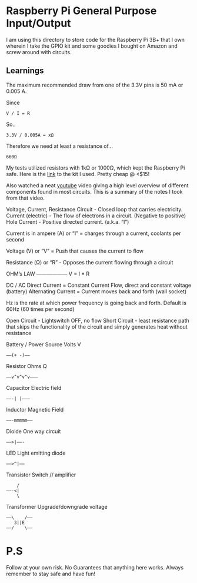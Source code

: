 # Raspberry Pi General Purpose Input/Output
I am using this directory to store code for the Raspberry Pi 3B+ that I own wherein I take the GPIO kit and some goodies I bought on Amazon and screw around with circuits.

## Learnings
The maximum recommended draw from one of the 3.3V pins is 50 mA or 0.005 A.

Since 
```
V / I = R
```
So..
```
3.3V / 0.005A = xΩ
```
Therefore we need at least a resistance of...
```
660Ω
```
My tests utilized resistors with 1kΩ or 1000Ω, which kept the Raspberry Pi safe. Here is the [link](https://www.amazon.com/EL-CK-002-Electronic-Breadboard-Capacitor-Potentiometer/dp/B01ERP6WL4/ref=sr_1_1_sspa?crid=RC880RRMAQEU&dchild=1&keywords=rexqualis+electronics+component+fun+kit&qid=1597189328&sprefix=rex+quails+%2Caps%2C163&sr=8-1-spons&psc=1&spLa=ZW5jcnlwdGVkUXVhbGlmaWVyPUE0UENKNTc1TkFPNksmZW5jcnlwdGVkSWQ9QTAyNDU1MjAyNlk4TkY2VkdYTjk5JmVuY3J5cHRlZEFkSWQ9QTA4MzkzNjNHVjQ2SjRaVkFDVDkmd2lkZ2V0TmFtZT1zcF9hdGYmYWN0aW9uPWNsaWNrUmVkaXJlY3QmZG9Ob3RMb2dDbGljaz10cnVl) to the kit I used. Pretty cheap @ <$15!

Also watched a neat [youtube](https://www.youtube.com/watch?v=RHpo4wKo8pQ) video giving a high level overview of different components found in most circuits. This is a summary of the notes I took from that video.

Voltage, Current, Resistance
Circuit - Closed loop that carries electricity.
Current (electric) - The flow of electrons in a circuit. (Negative to positive)
Hole Current - Positive directed current. (a.k.a. “I”)

Current is in ampere (A) or “I” = charges through a current, coolants per second

Voltage (V) or “V” = Push that causes the current to flow

Resistance (Ω) or “R” - Opposes the current flowing through a circuit

OHM’s LAW
——————
V = I * R

DC / AC
Direct Current = Constant Current Flow, direct and constant voltage (battery)
Alternating Current = Current moves back and forth (wall socket)

Hz is the rate at which power frequency is going back and forth. Default is 60Hz (60 times per second)

Open Circuit - Lightswitch OFF, no flow
Short Circuit - least resistance path that skips the functionality of the circuit and simply generates heat without resistance

Battery / Power Source
Volts V
```
——(+ -)—— 
```
Resistor
Ohms Ω
```
——v^v^v^v———
```
Capacitor
Electric field
```
——-| |———
```
Inductor
Magnetic Field
```
——-mmmmm——
```
Dioide
One way circuit
```
——>|——-
```
LED
Light emitting diode
```
——>^|——
```
Transistor
Switch // amplifier
```
    /
——-<|
    \
```
Transformer
Upgrade/downgrade voltage
```
——\    /——
   3||E
——/    \——
```
# P.S
Follow at your own risk. No Guarantees that anything here works.
Always remember to stay safe and have fun!
